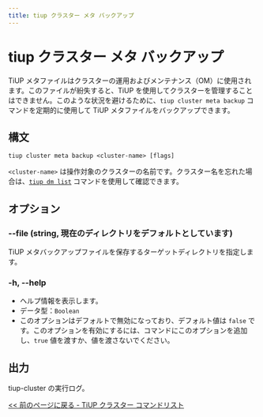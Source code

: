 ```yaml
---
title: tiup クラスター メタ バックアップ
---
```


# tiup クラスター メタ バックアップ

TiUP メタファイルはクラスターの運用およびメンテナンス（OM）に使用されます。このファイルが紛失すると、TiUP を使用してクラスターを管理することはできません。このような状況を避けるために、`tiup cluster meta backup` コマンドを定期的に使用して TiUP メタファイルをバックアップできます。

## 構文

```shell
tiup cluster meta backup <cluster-name> [flags]
```

`<cluster-name>` は操作対象のクラスターの名前です。クラスター名を忘れた場合は、[`tiup dm list`](/tiup/tiup-component-dm-list.md) コマンドを使用して確認できます。

## オプション

### --file (string, 現在のディレクトリをデフォルトとしています)

TiUP メタバックアップファイルを保存するターゲットディレクトリを指定します。

### -h, --help

- ヘルプ情報を表示します。
- データ型：`Boolean`
- このオプションはデフォルトで無効になっており、デフォルト値は `false` です。このオプションを有効にするには、コマンドにこのオプションを追加し、`true` 値を渡すか、値を渡さないでください。

## 出力

tiup-cluster の実行ログ。

[<< 前のページに戻る - TiUP クラスター コマンドリスト](/tiup/tiup-component-cluster.md#command-list)